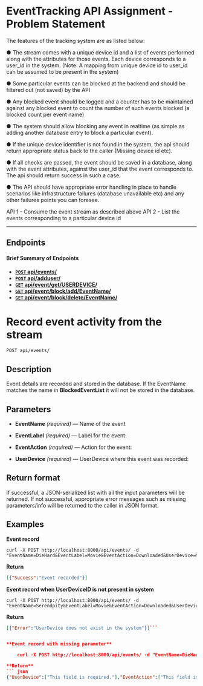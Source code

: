 # EventTracking API Assignment - Problem Statement

 The features of the tracking system are as listed below:
 
● The stream comes with a  unique device id  and a list of events performed along with the attributes for those events. Each device corresponds to a  user_id  in the system. (Note: A mapping from unique device id to user_id can be assumed to be present in the system)

● Some particular events can be blocked at the backend and should be filtered out (not saved) by the API

● Any blocked event should be logged and a counter has to be maintained against any blocked event to count the number of such events blocked (a blocked count per event name)

● The system should allow blocking any event in realtime (as simple as adding another database entry to block a particular event).

● If the unique device identifier is not found in the system, the api should return appropriate status back to the caller (Missing device id etc).

● If all checks are passed, the event should be saved in a database, along with the event attributes, against the  user_id  that the event corresponds to. The api should return success in such a case.

● The API should have appropriate error handling in place to handle scenarios like infrastructure failures (database unavailable etc) and any other failures points you can foresee.

API 1 - Consume the event stream as described above
API 2 - List the events corresponding to a particular device id
***




## Endpoints

#### Brief Summary of Endpoints 

- **[<code>POST</code> api/events/]()**
- **[<code>POST</code> api/adduser/]()**
- **[<code>GET</code> api/event/get/USERDEVICE/]()**
- **[<code>GET</code> api/event/block/add/EventName/]()**
- **[<code>GET</code> api/event/block/delete/EventName/]()**


# Record event activity from the stream

    POST api/events/

## Description
Event details are recorded and stored in the database. If the EventName matches the name in **BlockedEventList** it will not be stored in the database.


## Parameters
- **EventName** _(required)_ — Name of the event

- **EventLabel** _(required)_ — Label for the event:

- **EventAction** _(required)_ — Action for the event:

- **UserDevice** _(required)_ — UserDevice where this event was recorded:

## Return format
If successful, a JSON-serialized list with all the input parameters will be returned. If not successful, appropriate error messages such as missing parameters/info will be returned to the caller in JSON format.


## Examples
**Event record**

    curl -X POST http://localhost:8000/api/events/ -d "EventName=DieHard&EventLabel=Movie&EventAction=Downloaded&UserDevice=MacbookPro" 

**Return** 
``` json
[{"Success":"Event recorded"}]
``` 

**Event record when UserDeviceID is not present in system**

    curl -X POST http://localhost:8000/api/events/ -d "EventName=Serendpity&EventLabel=Movie&EventAction=Downloaded&UserDevice=Lenovo442" 

**Return** 
``` json
[{"Error":"UserDevice does not exist in the system"}]```


**Event record with missing parameter**

    curl -X POST http://localhost:8000/api/events/ -d "EventName=DieHard&EventLabel=Movie"

**Return** 
``` json
{"UserDevice":["This field is required."],"EventAction":["This field is required."]}```



